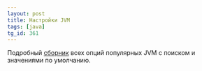 ```yaml
---
layout: post
title: Настройки JVM
tags: [java]
tg_id: 361
---
```

Подробный [сборник](https://chriswhocodes.com/) всех опций популярных JVM с поиском и значениями по умолчанию. 


